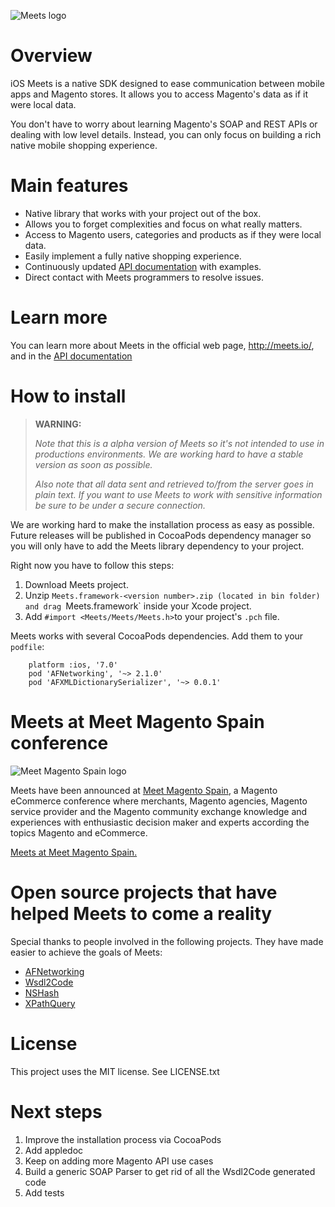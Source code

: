 ![Meets logo](http://meets.io/assets/logo_ios_meets_magento-f5e2c8be46c4cfbb1bef8d588c6ff993.png "Meets")

# Overview

iOS Meets is a native SDK designed to ease communication between mobile apps and Magento stores.
It allows you to access Magento's data as if it were local data.

You don't have to worry about learning Magento's SOAP and REST APIs or dealing with low level details.
Instead, you can only focus on building a rich native mobile shopping experience.

# Main features

- Native library that works with your project out of the box.
- Allows you to forget complexities and focus on what really matters.
- Access to Magento users, categories and products as if they were local data.
- Easily implement a fully native shopping experience.
- Continuously updated [API documentation](http://meets.io/docs) with examples.
- Direct contact with Meets programmers to resolve issues.

# Learn more

You can learn more about Meets in the official web page, <http://meets.io/>, and in the [API documentation](http://meets.io/docs)

# How to install

> **WARNING:**
>
>_Note that this is a alpha version of Meets so it's not intended to use in productions environments.
>We are working hard to have a stable version as soon as possible._
>
> _Also note that all data sent and retrieved to/from the server goes in plain text. If you want to use Meets to work
> with sensitive information be sure to be under a secure connection._

We are working hard to make the installation process as easy as possible. Future releases will be published in CocoaPods dependency manager
so you will only have to add the Meets library dependency to your project.

Right now you have to follow this steps:

1. Download Meets project.
1. Unzip `Meets.framework-<version number>.zip (located in bin folder) and drag `Meets.framework` inside your Xcode project.
1. Add `#import <Meets/Meets/Meets.h>`to your project's `.pch` file.

Meets works with several CocoaPods dependencies. Add them to your `podfile`:

        platform :ios, '7.0'
        pod 'AFNetworking', '~> 2.1.0'
        pod 'AFXMLDictionarySerializer', '~> 0.0.1'


# Meets at Meet Magento Spain conference

![Meet Magento Spain logo](http://es.meet-magento.com/wp-content/uploads/2012/10/blogi4mm14es.jpg "Meet Magento Spain")

Meets have been announced at [Meet Magento Spain](http://es.meet-magento.com/), a Magento eCommerce conference
where merchants, Magento agencies, Magento service provider and the Magento community exchange knowledge and
experiences with enthusiastic decision maker and experts according the topics Magento and eCommerce.

[Meets at Meet Magento Spain.](http://es.meet-magento.com/meets/)

# Open source projects that have helped Meets to come a reality

Special thanks to people involved in the following projects. They have made easier to achieve the goals of Meets:

- [AFNetworking](http://afnetworking.com)
- [Wsdl2Code](http://www.wsdl2code.com/pages/home.aspx)
- [NSHash](https://github.com/jerolimov/NSHash)
- [XPathQuery](https://github.com/Backcountry/XPathQuery)

# License

This project uses the MIT license. See LICENSE.txt

# Next steps

1. Improve the installation process via CocoaPods
1. Add appledoc
1. Keep on adding more Magento API use cases
1. Build a generic SOAP Parser to get rid of all the Wsdl2Code generated code
1. Add tests
